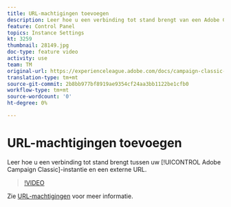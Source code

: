 ```yaml
---
title: URL-machtigingen toevoegen
description: Leer hoe u een verbinding tot stand brengt van een Adobe Campaign Classic-instantie naar een externe URL.
feature: Control Panel
topics: Instance Settings
kt: 3259
thumbnail: 28149.jpg
doc-type: feature video
activity: use
team: TM
original-url: https://experienceleague.adobe.com/docs/campaign-classic-learn/tutorials/administrating/control-panel-acc/adding-url-permissions.html
translation-type: tm+mt
source-git-commit: 2b8bb977bf8919ae9354cf24aa3bb1122be1cfb0
workflow-type: tm+mt
source-wordcount: '0'
ht-degree: 0%

---
```



# URL-machtigingen toevoegen

Leer hoe u een verbinding tot stand brengt tussen uw [!UICONTROL Adobe Campaign Classic]-instantie en een externe URL.

>[!VIDEO](https://video.tv.adobe.com/v/28149?quality=12)

Zie [URL-machtigingen](https://docs.adobe.com/content/help/en/control-panel/using/instances-settings/url-permissions.html) voor meer informatie.
